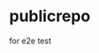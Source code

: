 # publicrepo
for e2e test














































































































































































































































































































































































































































































































































































































































































































































































































































































































































































































































































































































































































































































































































































































































































































































































































































































































































































































































































































































































































































































































































































































































































































































































































































































































































































































































































































































































































































































































































































































































































































































































































































































































































































































































































































































































































































































































































































































































































































































































































































































































































































































































































































































































































































































































































































































































































































































































































































































































































































































































































